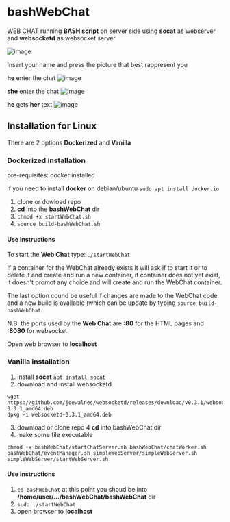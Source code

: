 # bashWebChat
WEB CHAT running **BASH script** on server side using **socat** as webserver and **websocketd** as websocket server

![image](https://user-images.githubusercontent.com/7433768/71541813-f0182400-295e-11ea-82bb-4f809cd516ad.png)

Insert your name and press the picture that best rappresent you

**he** enter the chat
![image](https://user-images.githubusercontent.com/7433768/71541856-5604ab80-295f-11ea-9b7a-d365f1fe20cc.png)

**she** enter the chat
![image](https://user-images.githubusercontent.com/7433768/71541875-92380c00-295f-11ea-9ef4-aa542d2ccb8e.png)

**he** gets **her** text
![image](https://user-images.githubusercontent.com/7433768/71541875-92380c00-295f-11ea-9ef4-aa542d2ccb8e.png)

## Installation for Linux
There are 2 options **Dockerized** and **Vanilla**
### Dockerized installation
pre-requisites: docker installed

if you need to install **docker** on debian/ubuntu `sudo apt install docker.io`

1. clone or dowload repo
2. **cd** into the **bashWebChat** dir
3. `chmod +x startWebChat.sh`
4. `source build-bashWebChat.sh`

#### Use instructions
To start the **Web Chat** type: `./startWebChat`

If a container for the WebChat already exists it will ask if to start it or to delete it and create and run a new container, if container does not yet exist, it doesn't promot any choice and will create and run the WebChat container.

The last option cound be useful if changes are made to the WebChat code and a new build is available (which can be update by typing `source build-bashWebChat`.

N.B. the ports used by the **Web Chat** are **:80** for the HTML pages and **:8080** for websocket

Open web browser to **localhost**

### Vanilla installation
1. install **socat** `apt install socat`
2. download and install websocketd 

```
wget https://github.com/joewalnes/websocketd/releases/download/v0.3.1/websocketd-0.3.1_amd64.deb
dpkg -i websocketd-0.3.1_amd64.deb
```
3. download or clone repo
4 **cd** into bashWebChat dir
5. make some file executable
```
chmod +x bashWebChat/startChatServer.sh bashWebChat/chatWorker.sh bashWebChat/eventManager.sh simpleWebServer/simpleWebServer.sh simpleWebServer/startWebServer.sh
```
#### Use instructions

1. `cd bashWebChat` at this point you shoud be into **/home/user/.../bashWebChat/bashWebChat** dir
2. `sudo ./startWebChat`
3. open browser to **localhost**

